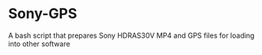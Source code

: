 # Sony-GPS
A bash script that prepares Sony HDRAS30V MP4 and GPS files for loading into other software
